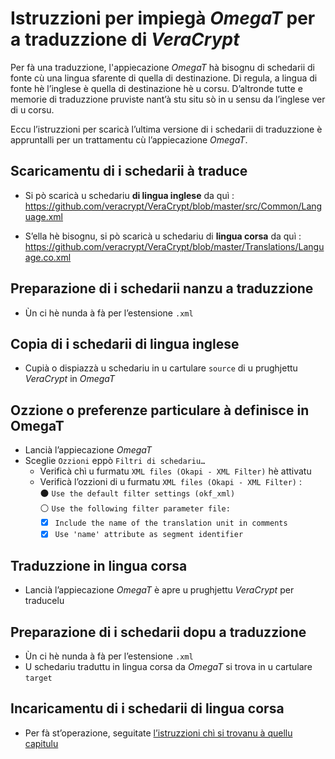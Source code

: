 # Istruzzioni per impiegà _OmegaT_ per a traduzzione di _VeraCrypt_

Per fà una traduzzione, l'appiecazione _OmegaT_ hà bisognu di schedarii di fonte cù una lingua sfarente di quella di destinazione. Di regula, a lingua di fonte hè l’inglese è quella di destinazione hè u corsu. D’altronde tutte e memorie di traduzzione pruviste nant’à stu situ sò in u sensu da l’inglese ver di u corsu.

Eccu l’istruzzioni per scaricà l’ultima versione di i schedarii di traduzzione è appruntalli per un trattamentu cù l’appiecazione _OmegaT_.

## Scaricamentu di i schedarii à traduce

- Si pò scaricà u schedariu __di lingua inglese__ da quì :  
  https://github.com/veracrypt/VeraCrypt/blob/master/src/Common/Language.xml

- S’ella hè bisognu, si pò scaricà u schedariu di __lingua corsa__ da quì :  
  https://github.com/veracrypt/VeraCrypt/blob/master/Translations/Language.co.xml

## Preparazione di i schedarii nanzu a traduzzione
- Ùn ci hè nunda à fà per l’estensione `.xml`

## Copia di i schedarii di lingua inglese

- Cupià o dispiazzà u schedariu in u cartulare `source` di u prughjettu _VeraCrypt_ in _OmegaT_

## Ozzione o preferenze particulare à definisce in OmegaT

- Lancià l’appiecazione _OmegaT_
- Sceglie `Ozzioni` eppò `Filtri di schedariu…`
  - Verificà chì u furmatu `XML files (Okapi - XML Filter)` hè attivatu
  - Verificà l’ozzioni di u furmatu `XML files (Okapi - XML Filter)` :  
    ⚫ `Use the default filter settings (okf_xml)`  
    ⚪ `Use the following filter parameter file:`
    - [x] `Include the name of the translation unit in comments`
    - [x] `Use 'name' attribute as segment identifier`

## Traduzzione in lingua corsa

- Lancià l’appiecazione _OmegaT_ è apre u prughjettu _VeraCrypt_ per traducelu

## Preparazione di i schedarii dopu a traduzzione
- Ùn ci hè nunda à fà per l’estensione `.xml`
- U schedariu traduttu in lingua corsa da _OmegaT_ si trova in u cartulare `target`

## Incaricamentu di i schedarii di lingua corsa
- Per fà st’operazione, seguitate [l’istruzzioni chì si trovanu à quellu capitulu](Traduzzione.md#istruzzioni-per-pigli%C3%A0-in-contu-u-novu-schedariu-di-lingua-corsa)
